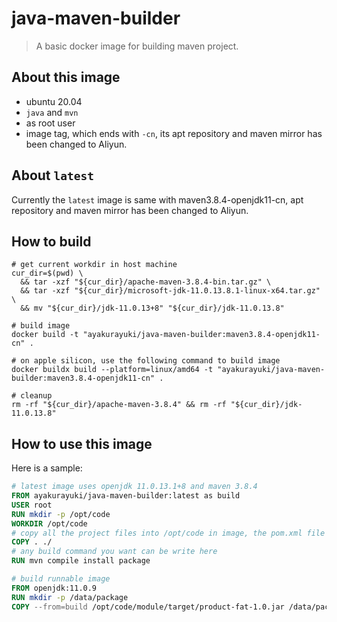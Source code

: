 # java-maven-builder

> A basic docker image for building maven project.

## About this image

* ubuntu 20.04
* `java` and `mvn`
* as root user
* image tag, which ends with `-cn`, its apt repository and maven mirror has been changed to Aliyun.

## About `latest`

Currently the `latest` image is same with maven3.8.4-openjdk11-cn, apt repository and maven mirror has been changed to Aliyun.

## How to build

```shell
# get current workdir in host machine
cur_dir=$(pwd) \
  && tar -xzf "${cur_dir}/apache-maven-3.8.4-bin.tar.gz" \
  && tar -xzf "${cur_dir}/microsoft-jdk-11.0.13.8.1-linux-x64.tar.gz" \
  && mv "${cur_dir}/jdk-11.0.13+8" "${cur_dir}/jdk-11.0.13.8"

# build image
docker build -t "ayakurayuki/java-maven-builder:maven3.8.4-openjdk11-cn" .

# on apple silicon, use the following command to build image
docker buildx build --platform=linux/amd64 -t "ayakurayuki/java-maven-builder:maven3.8.4-openjdk11-cn" .

# cleanup
rm -rf "${cur_dir}/apache-maven-3.8.4" && rm -rf "${cur_dir}/jdk-11.0.13.8"
```

## How to use this image

Here is a sample:

```Dockerfile
# latest image uses openjdk 11.0.13.1+8 and maven 3.8.4
FROM ayakurayuki/java-maven-builder:latest as build
USER root
RUN mkdir -p /opt/code
WORKDIR /opt/code
# copy all the project files into /opt/code in image, the pom.xml file should be places to /opt/code/pom.xml
COPY . ./
# any build command you want can be write here
RUN mvn compile install package

# build runnable image
FROM openjdk:11.0.9
RUN mkdir -p /data/package
COPY --from=build /opt/code/module/target/product-fat-1.0.jar /data/package/product.jar
```
